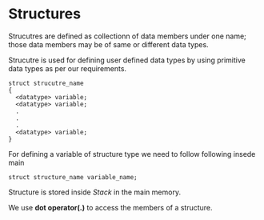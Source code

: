 # Structures

Strucutres are defined as collectionn of data members under one name; those data members may be of same or different data types.

Strucutre is used for defining user defined data types by using primitive data types as per our requirements.

```
struct strucutre_name
{
  <datatype> variable;
  <datatype> variable;
  .
  .
  .
  <datatype> variable;
}
```

For defining a variable of structure type we need to follow following insede main
```
struct structure_name variable_name;
```

Structure is stored inside *Stack* in the main memory.

We use **dot operator(.)** to access the members of a structure.
